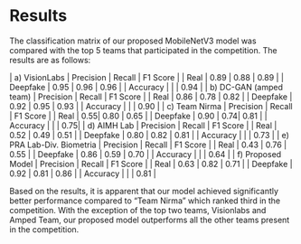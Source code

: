 # Results

The classification matrix of our proposed MobileNetV3 model was compared with the top 5 teams that participated in the competition.
The results are as follows:

| a) VisionLabs | Precision | Recall | F1 Score |
| Real | 0.89 | 0.88 | 0.89 |
| Deepfake | 0.95 | 0.96 | 0.96 |
| Accuracy | | | 0.94 |
| b) DC-GAN (amped team) | Precision | Recall | F1 Score |
| Real | 0.86 | 0.78 | 0.82 |
| Deepfake | 0.92 | 0.95 | 0.93 |
| Accuracy | | | 0.90 |
| c) Team Nirma | Precision | Recall | F1 Score |
| Real | 0.55| 0.80 | 0.65 |
| Deepfake | 0.90 | 0.74| 0.81 |
| Accuracy | | | 0.75|
| d) AIMH Lab | Precision | Recall | F1 Score |
| Real | 0.52 | 0.49 | 0.51 |
| Deepfake | 0.80 | 0.82 | 0.81 |
| Accuracy | | | 0.73 |
| e) PRA Lab-Div. Biometria | Precision | Recall | F1 Score |
| Real | 0.43 | 0.76 | 0.55 |
| Deepfake | 0.86 | 0.59 | 0.70 |
| Accuracy | | | 0.64 |
| f) Proposed Model | Precision | Recall | F1 Score |
| Real | 0.63 | 0.82 | 0.71 |
| Deepfake | 0.92 | 0.81 | 0.86 |
| Accuracy | | | 0.81 |

Based on the results, it is apparent that our model achieved significantly better performance compared to “Team Nirma” which ranked third in the competition. With the exception of the top two teams, Visionlabs and Amped Team, our proposed model outperforms all the other teams present in the competition.
